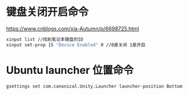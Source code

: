 # 键盘关闭开启命令
https://www.cnblogs.com/xia-Autumn/p/6698725.html
```bash
xinput list //找到笔记本键盘的ID
xinput set-prop 15 "Device Enabled" 0 //0是关闭 1是开启
```
# Ubuntu launcher 位置命令
```
gsettings set com.canonical.Unity.Launcher launcher-position Bottom
```